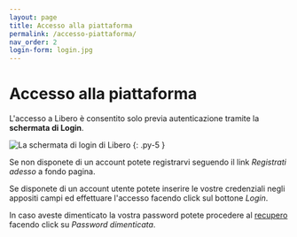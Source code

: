 ```yaml
---
layout: page
title: Accesso alla piattaforma
permalink: /accesso-piattaforma/
nav_order: 2
login-form: login.jpg
---
```


# Accesso alla piattaforma

L'accesso a Libero è consentito solo previa autenticazione tramite la **schermata di Login**.

![La schermata di login di Libero](/assets/img/{{page.login-form}})
{: .py-5 }

Se non disponete di un account potete registrarvi seguendo il link *Registrati adesso* a fondo pagina.

Se disponete di un account utente potete inserire le vostre credenziali negli appositi campi ed effettuare l'accesso facendo click sul bottone *Login*.

In caso aveste dimenticato la vostra password potete procedere al [recupero](../recupero-password) facendo click su *Password dimenticata*.
